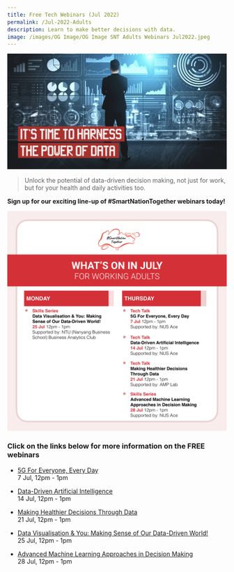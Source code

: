 ```yaml
---
title: Free Tech Webinars (Jul 2022)
permalink: /Jul-2022-Adults
description: Learn to make better decisions with data.
image: /images/OG Image/OG Image SNT Adults Webinars Jul2022.jpeg
---
```


![SNT Webinars - Jul 2022](/images/OG%20Image/OG%20Image%20SNT%20Adults%20Webinars%20Jul2022.jpeg)

> Unlock the potential of data-driven decision making, not just for work, but for your health and daily activities too.

**Sign up for our exciting line-up of #SmartNationTogether webinars today!**

![July webinars for working adults](/images/Jul%202022/Overview_WA.jpeg)
### Click on the links below for more information on the FREE webinars

* [5G For Everyone, Every Day](/working-adults/free-webinars/5g-jul2022)<br>
7 Jul,  12pm - 1pm
 
* [Data-Driven Artificial Intelligence](/working-adults/free-webinars/data-driven-ai-jul2022)<br>
 14 Jul, 12pm - 1pm  
 
* [Making Healthier Decisions Through Data](/working-adults/free-webinars/healthier-decisions-jul2022)<br>
 21 Jul, 12pm - 1pm
 
 * [Data Visualisation & You: Making Sense of Our Data-Driven World!](/working-adults/free-webinars/data-visualisation-jul2022)<br>
 25 Jul, 12pm - 1pm
 
 * [Advanced Machine Learning Approaches in Decision Making](/working-adults/free-webinars/machine-learning-jul2022)<br>
28 Jul, 12pm - 1pm